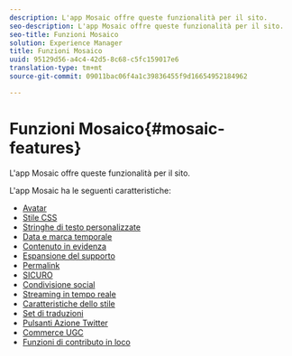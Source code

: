 ```yaml
---
description: L'app Mosaic offre queste funzionalità per il sito.
seo-description: L'app Mosaic offre queste funzionalità per il sito.
seo-title: Funzioni Mosaico
solution: Experience Manager
title: Funzioni Mosaico
uuid: 95129d56-a4c4-42d5-8c68-c5fc159017e6
translation-type: tm+mt
source-git-commit: 09011bac06f4a1c39836455f9d16654952184962

---
```



# Funzioni Mosaico{#mosaic-features}

L'app Mosaic offre queste funzionalità per il sito.



L'app Mosaic ha le seguenti caratteristiche:

* [Avatar](/help/using/c-features-livefyre/c-styling-features/c-avatars.md#c_avatars)
* [Stile CSS](/help/using/c-features-livefyre/c-styling-features/c-css-styling-branding.md#c_css_styling_branding)
* [Stringhe di testo personalizzate](/help/using/c-features-livefyre/c-custom-text-strings.md#c_custom_text_strings)
* [Data e marca temporale](/help/using/c-features-livefyre/c-styling-features/c-date-and-timestamp.md#c_date_and_timestamp)
* [Contenuto in evidenza](/help/using/c-features-livefyre/c-content-collection-tags/c-featured-content.md#c_featured_content)
* [Espansione del supporto](/help/using/c-features-livefyre/c-enagement-features.md#section_pmq_ycm_d1b)
* [Permalink](/help/using/c-features-livefyre/c-content-collection-tags/c-permalinks.md#c_permalinks)
* [SICURO](/help/using/c-features-livefyre/c-about-moderation/c-moderation.md#c_moderation)
* [Condivisione social](/help/using/c-features-livefyre/c-social-sharing/c-social-sharing.md#c_social_sharing)
* [Streaming in tempo reale](/help/using/c-features-livefyre/c-content-behavior-features/c-content-behavior-features.md#section_emd_syl_d1b)
* [Caratteristiche dello stile](/help/using/c-features-livefyre/c-styling-features/c-styling-features.md#c_styling_features)
* [Set di traduzioni](/help/using/c-settings-other/c-translation-sets/c-translation-sets.md#c_translation_sets)
* [Pulsanti Azione Twitter](/help/using/c-features-livefyre/c-enagement-features.md#section_uzm_ldm_d1b)
* [Commerce UGC](/help/using/c-features-livefyre/c-ugc-commerce.md#c_ugc_commerce)
* [Funzioni di contributo in loco](/help/using/c-features-livefyre/c-on-site-contribution-features.md#section_vzs_t2s_d1b)

